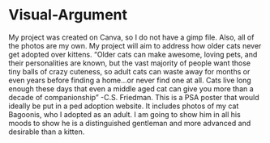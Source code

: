 # Visual-Argument
My project was created on Canva, so I do not have a gimp file. Also, all of the photos are my own. My project will aim to address how older cats never get adopted over kittens.
“Older cats can make awesome, loving pets, and their personalities are known, but the vast majority of people want those tiny balls of crazy cuteness, so adult cats can waste away for months or even years before finding a home…or never find one at all. Cats live long enough these days that even a middle aged cat can give you more than a decade of companionship” -C.S. Friedman.
This is a PSA poster that would ideally be put in a ped adoption website. It includes photos of my cat Bagoonis, who I adopted as an adult. I am going to show him in all his moods to show he is a distinguished gentleman and more advanced and desirable than a kitten.
